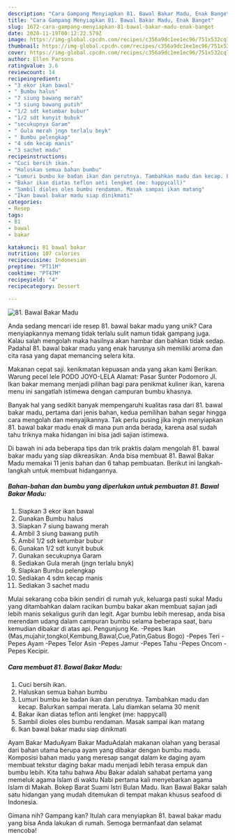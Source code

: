 ```yaml
---
description: "Cara Gampang Menyiapkan 81. Bawal Bakar Madu, Enak Banget"
title: "Cara Gampang Menyiapkan 81. Bawal Bakar Madu, Enak Banget"
slug: 1672-cara-gampang-menyiapkan-81-bawal-bakar-madu-enak-banget
date: 2020-11-19T00:12:22.579Z
image: https://img-global.cpcdn.com/recipes/c356a9dc1ee1ec96/751x532cq70/81-bawal-bakar-madu-foto-resep-utama.jpg
thumbnail: https://img-global.cpcdn.com/recipes/c356a9dc1ee1ec96/751x532cq70/81-bawal-bakar-madu-foto-resep-utama.jpg
cover: https://img-global.cpcdn.com/recipes/c356a9dc1ee1ec96/751x532cq70/81-bawal-bakar-madu-foto-resep-utama.jpg
author: Ellen Parsons
ratingvalue: 3.6
reviewcount: 14
recipeingredient:
- "3 ekor ikan bawal"
- " Bumbu halus"
- "7 siung bawang merah"
- "3 siung bawang putih"
- "1/2 sdt ketumbar bubur"
- "1/2 sdt kunyit bubuk"
- "secukupnya Garam"
- " Gula merah jngn terlalu bnyk"
- " Bumbu pelengkap"
- "4 sdm kecap manis"
- "3 sachet madu"
recipeinstructions:
- "Cuci bersih ikan."
- "Haluskan semua bahan bumbu"
- "Lumuri bumbu ke badan ikan dan perutnya. Tambahkan madu dan kecap. Balurkan sampai merata. Lalu diamkan selama 30 menit"
- "Bakar ikan diatas teflon anti lengket (me: happycall)"
- "Sambil dioles oles bumbu rendaman. Masak sampai ikan matang"
- "Ikan bawal bakar madu siap dinikmati"
categories:
- Resep
tags:
- 81
- bawal
- bakar

katakunci: 81 bawal bakar 
nutrition: 107 calories
recipecuisine: Indonesian
preptime: "PT11M"
cooktime: "PT47M"
recipeyield: "4"
recipecategory: Dessert

---
```



![81. Bawal Bakar Madu](https://img-global.cpcdn.com/recipes/c356a9dc1ee1ec96/751x532cq70/81-bawal-bakar-madu-foto-resep-utama.jpg)

Anda sedang mencari ide resep 81. bawal bakar madu yang unik? Cara menyiapkannya memang tidak terlalu sulit namun tidak gampang juga. Kalau salah mengolah maka hasilnya akan hambar dan bahkan tidak sedap. Padahal 81. bawal bakar madu yang enak harusnya sih memiliki aroma dan cita rasa yang dapat memancing selera kita.

Makanan cepat saji. kenikmatan kepuasan anda yang akan kami Berikan. Warung pecel lele PODO JOYO-LELA Alamat: Pasar Sunter Podomoro Jl. Ikan bakar memang menjadi pilihan bagi para penikmat kuliner ikan, karena menu ini sangatlah istimewa dengan campuran bumbu khasnya.

Banyak hal yang sedikit banyak mempengaruhi kualitas rasa dari 81. bawal bakar madu, pertama dari jenis bahan, kedua pemilihan bahan segar hingga cara mengolah dan menyajikannya. Tak perlu pusing jika ingin menyiapkan 81. bawal bakar madu enak di mana pun anda berada, karena asal sudah tahu triknya maka hidangan ini bisa jadi sajian istimewa.


Di bawah ini ada beberapa tips dan trik praktis dalam mengolah 81. bawal bakar madu yang siap dikreasikan. Anda bisa membuat 81. Bawal Bakar Madu memakai 11 jenis bahan dan 6 tahap pembuatan. Berikut ini langkah-langkah untuk membuat hidangannya.

<!--inarticleads1-->

##### Bahan-bahan dan bumbu yang diperlukan untuk pembuatan 81. Bawal Bakar Madu:

1. Siapkan 3 ekor ikan bawal
1. Gunakan  Bumbu halus
1. Siapkan 7 siung bawang merah
1. Ambil 3 siung bawang putih
1. Ambil 1/2 sdt ketumbar bubur
1. Gunakan 1/2 sdt kunyit bubuk
1. Gunakan secukupnya Garam
1. Sediakan  Gula merah (jngn terlalu bnyk)
1. Siapkan  Bumbu pelengkap
1. Sediakan 4 sdm kecap manis
1. Sediakan 3 sachet madu


Mulai sekarang coba bikin sendiri di rumah yuk, keluarga pasti suka! Madu yang ditambahkan dalam racikan bumbu bakar akan membuat sajian jadi lebih manis sekaligus gurih dan legit. Agar bumbu lebih meresap, anda bisa merendam udang dalam campuran bumbu selama beberapa saat, baru kemudian dibakar di atas api. Pengunjung Ke. -Pepes Ikan (Mas,mujahir,tongkol,Kembung,Bawal,Cue,Patin,Gabus Bogo) -Pepes Teri -Pepes Ayam -Pepes Telor Asin -Pepes Jamur -Pepes Tahu -Pepes Oncom -Pepes Kecipir. 

<!--inarticleads2-->

##### Cara membuat 81. Bawal Bakar Madu:

1. Cuci bersih ikan.
1. Haluskan semua bahan bumbu
1. Lumuri bumbu ke badan ikan dan perutnya. Tambahkan madu dan kecap. Balurkan sampai merata. Lalu diamkan selama 30 menit
1. Bakar ikan diatas teflon anti lengket (me: happycall)
1. Sambil dioles oles bumbu rendaman. Masak sampai ikan matang
1. Ikan bawal bakar madu siap dinikmati


Ayam Bakar MaduAyam Bakar MaduAdalah makanan olahan yang berasal dari bahan utama berupa ayam yang dibakar dengan bumbu madu. Komposisi bahan madu yang meresap sangat dalam ke daging ayam membuat tekstur daging bakar madu menjadi lebih terasa empuk dan bumbu lebih. Kita tahu bahwa Abu Bakar adalah sahabat pertama yang memeluk agama Islam di waktu Nabi pertama kali menyebarkan agama Islam di Makah. Bokep Barat Suami Istri Bulan Madu. Ikan Bawal Bakar salah satu hidangan yang mudah ditemukan di tempat makan khusus seafood di Indonesia. 

Gimana nih? Gampang kan? Itulah cara menyiapkan 81. bawal bakar madu yang bisa Anda lakukan di rumah. Semoga bermanfaat dan selamat mencoba!
